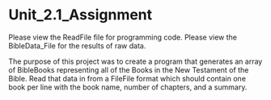 # Unit_2.1_Assignment

Please view the ReadFile file for programming code.
Please view the BibleData_File for the results of raw data.

The purpose of this project was to create a program that generates an array of
BibleBooks representing all of the Books in the New Testament of the Bible.
Read that data in from a FileFile format which should contain one book per
line with the book name, number of chapters, and a summary.
